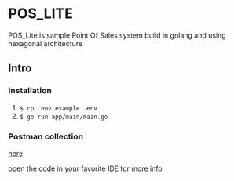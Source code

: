 # POS_LITE
POS_Lite is sample Point Of Sales system build in golang and using hexagonal architecture

## Intro
### Installation
1. `$ cp .env.example .env`
2. `$ go run app/main/main.go`

### Postman collection
[here](https://www.getpostman.com/collections/1de1fc55c2e35e56d0b3)

open the code in your favorite IDE for more info
